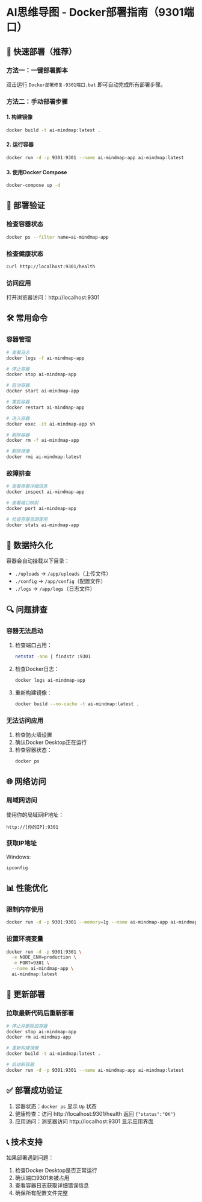 # AI思维导图 - Docker部署指南（9301端口）

## 🚀 快速部署（推荐）

### 方法一：一键部署脚本
双击运行 `Docker部署修复-9301端口.bat` 即可自动完成所有部署步骤。

### 方法二：手动部署步骤

#### 1. 构建镜像
```bash
docker build -t ai-mindmap:latest .
```

#### 2. 运行容器
```bash
docker run -d -p 9301:9301 --name ai-mindmap-app ai-mindmap:latest
```

#### 3. 使用Docker Compose
```bash
docker-compose up -d
```

## 🔧 部署验证

### 检查容器状态
```bash
docker ps --filter name=ai-mindmap-app
```

### 检查健康状态
```bash
curl http://localhost:9301/health
```

### 访问应用
打开浏览器访问：http://localhost:9301

## 🛠️ 常用命令

### 容器管理
```bash
# 查看日志
docker logs -f ai-mindmap-app

# 停止容器
docker stop ai-mindmap-app

# 启动容器
docker start ai-mindmap-app

# 重启容器
docker restart ai-mindmap-app

# 进入容器
docker exec -it ai-mindmap-app sh

# 删除容器
docker rm -f ai-mindmap-app

# 删除镜像
docker rmi ai-mindmap:latest
```

### 故障排查
```bash
# 查看容器详细信息
docker inspect ai-mindmap-app

# 查看端口映射
docker port ai-mindmap-app

# 检查容器资源使用
docker stats ai-mindmap-app
```

## 📁 数据持久化

容器会自动挂载以下目录：
- `./uploads` → `/app/uploads`（上传文件）
- `./config` → `/app/config`（配置文件）
- `./logs` → `/app/logs`（日志文件）

## 🔍 问题排查

### 容器无法启动
1. 检查端口占用：
   ```bash
   netstat -ano | findstr :9301
   ```

2. 检查Docker日志：
   ```bash
   docker logs ai-mindmap-app
   ```

3. 重新构建镜像：
   ```bash
   docker build --no-cache -t ai-mindmap:latest .
   ```

### 无法访问应用
1. 检查防火墙设置
2. 确认Docker Desktop正在运行
3. 检查容器状态：
   ```bash
   docker ps
   ```

## 🌐 网络访问

### 局域网访问
使用你的局域网IP地址：
```
http://[你的IP]:9301
```

### 获取IP地址
Windows:
```bash
ipconfig
```

## 📊 性能优化

### 限制内存使用
```bash
docker run -d -p 9301:9301 --memory=1g --name ai-mindmap-app ai-mindmap:latest
```

### 设置环境变量
```bash
docker run -d -p 9301:9301 \
  -e NODE_ENV=production \
  -e PORT=9301 \
  --name ai-mindmap-app \
  ai-mindmap:latest
```

## 🔄 更新部署

### 拉取最新代码后重新部署
```bash
# 停止并删除旧容器
docker stop ai-mindmap-app
docker rm ai-mindmap-app

# 重新构建镜像
docker build -t ai-mindmap:latest .

# 启动新容器
docker run -d -p 9301:9301 --name ai-mindmap-app ai-mindmap:latest
```

## ✅ 部署成功验证

1. 容器状态：`docker ps` 显示 `Up` 状态
2. 健康检查：访问 http://localhost:9301/health 返回 `{"status":"OK"}`
3. 应用访问：浏览器访问 http://localhost:9301 显示应用界面

## 📞 技术支持

如果部署遇到问题：
1. 检查Docker Desktop是否正常运行
2. 确认端口9301未被占用
3. 查看容器日志获取详细错误信息
4. 确保所有配置文件完整
